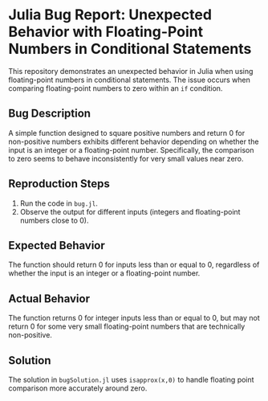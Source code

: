 # Julia Bug Report: Unexpected Behavior with Floating-Point Numbers in Conditional Statements

This repository demonstrates an unexpected behavior in Julia when using floating-point numbers in conditional statements.  The issue occurs when comparing floating-point numbers to zero within an `if` condition.

## Bug Description

A simple function designed to square positive numbers and return 0 for non-positive numbers exhibits different behavior depending on whether the input is an integer or a floating-point number.  Specifically, the comparison to zero seems to behave inconsistently for very small values near zero. 

## Reproduction Steps
1. Run the code in `bug.jl`.
2. Observe the output for different inputs (integers and floating-point numbers close to 0).

## Expected Behavior
The function should return 0 for inputs less than or equal to 0, regardless of whether the input is an integer or a floating-point number.

## Actual Behavior
The function returns 0 for integer inputs less than or equal to 0, but may not return 0 for some very small floating-point numbers that are technically non-positive.

## Solution
The solution in `bugSolution.jl` uses `isapprox(x,0)` to handle floating point comparison more accurately around zero. 
